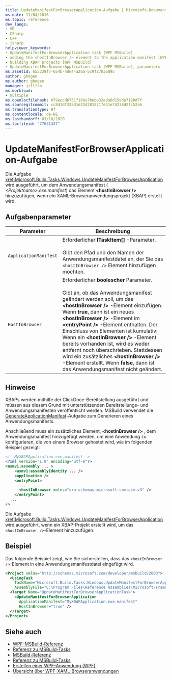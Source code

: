 ```yaml
---
title: UpdateManifestForBrowserApplication-Aufgabe | Microsoft-Dokumentation
ms.date: 11/04/2016
ms.topic: reference
dev_langs:
- VB
- CSharp
- C++
- jsharp
helpviewer_keywords:
- UpdateManifestForBrowserApplication task [WPF MSBuild]
- adding the <hostInBrowser /> element to the application manifest [WPF MSBuild]
- building XBAP projects [WPF MSBuild]
- UpdateManifestForBrowserApplication task [WPF MSBuild], parameters
ms.assetid: 653339f7-654b-4d64-a26a-5c9f27036895
author: ghogen
ms.author: ghogen
manager: jillfra
ms.workload:
- multiple
ms.openlocfilehash: 079eecd6751f168a7beba32eda6d15eda712bd7f
ms.sourcegitcommit: cc841df335d1d22d281871fe41e74238d2fc52a6
ms.translationtype: HT
ms.contentlocale: de-DE
ms.lasthandoff: 03/18/2020
ms.locfileid: "77631327"
---
```

# <a name="updatemanifestforbrowserapplication-task"></a>UpdateManifestForBrowserApplication-Aufgabe

Die Aufgabe <xref:Microsoft.Build.Tasks.Windows.UpdateManifestForBrowserApplication> wird ausgeführt, um dem Anwendungsmanifest ( *\<Projektname>.exe.manifest*) das Element **\<hostInBrowser />** hinzuzufügen, wenn ein XAML-Browseranwendungsprojekt (XBAP) erstellt wird.

## <a name="task-parameters"></a>Aufgabenparameter

|Parameter|Beschreibung|
|---------------|-----------------|
|`ApplicationManifest`|Erforderlicher **ITaskItem[]** -Parameter.<br /><br /> Gibt den Pfad und den Namen der Anwendungsmanifestdatei an, der Sie das `<hostInBrowser />` Element hinzufügen möchten.|
|`HostInBrowser`|Erforderlicher **boolescher** Parameter.<br /><br /> Gibt an, ob das Anwendungsmanifest geändert werden soll, um das **\<hostInBrowser />** -Element einzufügen. Wenn **true**, dann ist ein neues **\<hostInBrowser />** -Element im **\<entryPoint />** -Element enthalten. Der Einschluss von Elementen ist kumulativ: Wenn ein **\<hostInBrowser />** -Element bereits vorhanden ist, wird es weder entfernt noch überschrieben. Stattdessen wird ein zusätzliches **\<hostInBrowser />** -Element erstellt. Wenn **false**, dann ist das Anwendungsmanifest nicht geändert.|

## <a name="remarks"></a>Hinweise

 XBAPs werden mithilfe der ClickOnce-Bereitstellung ausgeführt und müssen aus diesem Grund mit unterstützenden Bereitstellungs- und Anwendungsmanifesten veröffentlicht werden. MSBuild verwendet die [GenerateApplicationManifest](generateapplicationmanifest-task.md)-Aufgabe zum Generieren eines Anwendungsmanifests.

 Anschließend muss ein zusätzliches Element, **\<hostInBrowser />** , dem Anwendungsmanifest hinzugefügt werden, um eine Anwendung zu konfigurieren, die von einem Browser gehostet wird, wie im folgenden Beispiel gezeigt:

```xml
<!--MyXBAPApplication.exe.manifest-->
<?xml version="1.0" encoding="utf-8"?>
<asmv1:assembly ... >
    <asmv1:assemblyIdentity ... />
    <application />
    <entryPoint>
      ...
      <hostInBrowser xmlns="urn:schemas-microsoft-com:asm.v3" />
    </entryPoint>
  ...
/>
```

 Die Aufgabe <xref:Microsoft.Build.Tasks.Windows.UpdateManifestForBrowserApplication> wird ausgeführt, wenn ein XBAP-Projekt erstellt wird, um das `<hostInBrowser />`-Element hinzuzufügen.

## <a name="example"></a>Beispiel

 Das folgende Beispiel zeigt, wie Sie sicherstellen, dass das `<hostInBrowser />`-Element in eine Anwendungsmanifestdatei eingefügt wird.

```xml
<Project xmlns="http://schemas.microsoft.com/developer/msbuild/2003">
  <UsingTask
    TaskName="Microsoft.Build.Tasks.Windows.UpdateManifestForBrowserApplication"
    AssemblyFile="C:\Program Files\Reference Assemblies\Microsoft\Framework\v3.0\PresentationBuildTasks.dll" />
  <Target Name="UpdateManifestForBrowserApplicationTask">
    <UpdateManifestForBrowserApplication
      ApplicationManifest="MyXBAPApplication.exe.manifest"
      HostInBrowser="true" />
  </Target>
</Project>
```

## <a name="see-also"></a>Siehe auch

- [WPF-MSBuild-Referenz](../msbuild/wpf-msbuild-reference.md)
- [Referenz zu MSBuild-Tasks](../msbuild/wpf-msbuild-task-reference.md)
- [MSBuild-Referenz](../msbuild/msbuild-reference.md)
- [Referenz zu MSBuild-Tasks](../msbuild/msbuild-task-reference.md)
- [Erstellen einer WPF-Anwendung (WPF)](/dotnet/framework/wpf/app-development/building-a-wpf-application-wpf)
- [Übersicht über WPF-XAML-Browseranwendungen](/dotnet/framework/wpf/app-development/wpf-xaml-browser-applications-overview)